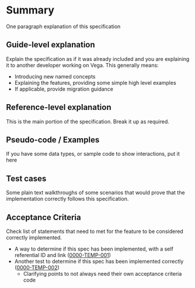 # Summary

One paragraph explanation of this specification

## Guide-level explanation

Explain the specification as if it was already included and you are explaining it to another developer working on Vega. This generally means:

- Introducing new named concepts
- Explaining the features, providing some simple high level examples
- If applicable, provide migration guidance

## Reference-level explanation

This is the main portion of the specification. Break it up as required.

## Pseudo-code / Examples

If you have some data types, or sample code to show interactions, put it here

## Test cases

Some plain text walkthroughs of some scenarios that would prove that the implementation correctly follows this specification.

## Acceptance Criteria

Check list of statements that need to met for the feature to be considered correctly implemented.

- A way to determine if this spec has been implemented, with a self referential ID and link (<a name="0000-TEMP-001" href="#0000-TEMP-001">0000-TEMP-001</a>)
- Another test to determine if this spec has been implemented correctly (<a name="0000-TEMP-002" href="#0000-TEMP-002">0000-TEMP-002</a>)
  - Clarifying points to not always need their own acceptance criteria code
